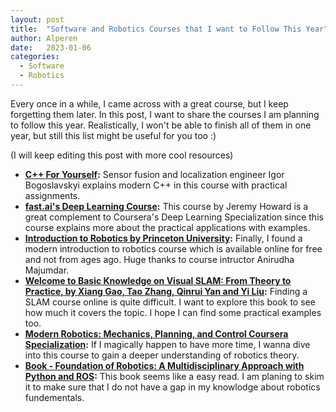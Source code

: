 ```yaml
---
layout: post
title:  "Software and Robotics Courses that I want to Follow This Year"
author: Alperen
date:   2023-01-06
categories:
  - Software
  - Robotics
---
```


Every once in a while, I came across with a great course, but I keep forgetting them later. In this post, I want to share the courses I am planning to follow this year. Realistically, I won't be able to finish all of them in one year, but still this list might be useful for you too :) 

(I will keep editing this post with more cool resources)

* **[C++ For Yourself](https://github.com/cpp-for-yourself):** Sensor fusion and localization engineer Igor Bogoslavskyi explains modern C++ in this course with practical assignments.
* **[fast.ai's Deep Learning Course](https://www.fast.ai/):** This course by Jeremy Howard is a great complement to Coursera's Deep Learning Specialization since this course explains more about the practical applications with examples.
* **[Introduction to Robotics by Princeton University](https://irom-lab.princeton.edu/intro-to-robotics/):** Finally, I found a modern introduction to robotics course which is available online for free and not from ages ago. Huge thanks to course intructor Anirudha Majumdar.
* **[Welcome to Basic Knowledge on Visual SLAM: From Theory to Practice, by Xiang Gao, Tao Zhang, Qinrui Yan and Yi Liu](https://github.com/gaoxiang12/slambook-en):** Finding a SLAM course online is quite difficult. I want to explore this book to see how much it covers the topic. I hope I can find some practical examples too.
* **[Modern Robotics: Mechanics, Planning, and Control Coursera Specialization](https://www.coursera.org/specializations/modernrobotics):** If I magically happen to have more time, I wanna dive into this course to gain a deeper understanding of robotics theory.
* **[Book - Foundation of Robotics: A Multidisciplinary Approach with Python and ROS](https://foundations-of-robotics.org/):** This book seems like a easy read. I am planing to skim it to make sure that I do not have a gap in my knowlodge about robotics fundementals.
  


